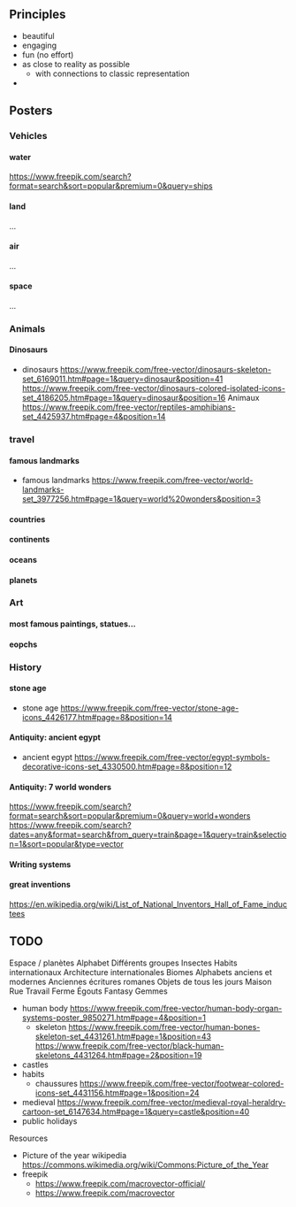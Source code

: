
## Principles

* beautiful
* engaging
* fun (no effort)
* as close to reality as possible
  * with connections to classic representation
*

## Posters

### Vehicles

#### water
https://www.freepik.com/search?format=search&sort=popular&premium=0&query=ships

#### land
…
#### air
…
#### space
…

### Animals

#### Dinosaurs
* dinosaurs https://www.freepik.com/free-vector/dinosaurs-skeleton-set_6169011.htm#page=1&query=dinosaur&position=41 https://www.freepik.com/free-vector/dinosaurs-colored-isolated-icons-set_4186205.htm#page=1&query=dinosaur&position=16
  Animaux https://www.freepik.com/free-vector/reptiles-amphibians-set_4425937.htm#page=4&position=14

### travel

#### famous landmarks
* famous landmarks https://www.freepik.com/free-vector/world-landmarks-set_3977256.htm#page=1&query=world%20wonders&position=3

#### countries

#### continents

#### oceans

#### planets

### Art

#### most famous paintings, statues...

#### eopchs

### History

#### stone age
* stone age https://www.freepik.com/free-vector/stone-age-icons_4426177.htm#page=8&position=14

#### Antiquity: ancient egypt
* ancient egypt https://www.freepik.com/free-vector/egypt-symbols-decorative-icons-set_4330500.htm#page=8&position=12

#### Antiquity: 7 world wonders

https://www.freepik.com/search?format=search&sort=popular&premium=0&query=world+wonders
https://www.freepik.com/search?dates=any&format=search&from_query=train&page=1&query=train&selection=1&sort=popular&type=vector

#### Writing systems

#### great inventions
https://en.wikipedia.org/wiki/List_of_National_Inventors_Hall_of_Fame_inductees

## TODO
  Espace / planètes
  Alphabet
  Différents groupes
  Insectes
  Habits internationaux
  Architecture internationales
  Biomes
  Alphabets anciens et modernes
  Anciennes écritures romanes
  Objets de tous les jours
  Maison
  Rue
  Travail
  Ferme
  Égouts
  Fantasy
  Gemmes
* human body https://www.freepik.com/free-vector/human-body-organ-systems-poster_9850271.htm#page=4&position=1
  * skeleton https://www.freepik.com/free-vector/human-bones-skeleton-set_4431261.htm#page=1&position=43 https://www.freepik.com/free-vector/black-human-skeletons_4431264.htm#page=2&position=19
* castles
* habits
  * chaussures https://www.freepik.com/free-vector/footwear-colored-icons-set_4431156.htm#page=1&position=24
* medieval https://www.freepik.com/free-vector/medieval-royal-heraldry-cartoon-set_6147634.htm#page=1&query=castle&position=40
* public holidays

Resources
* Picture of the year wikipedia https://commons.wikimedia.org/wiki/Commons:Picture_of_the_Year
* freepik
  * https://www.freepik.com/macrovector-official/
  * https://www.freepik.com/macrovector
